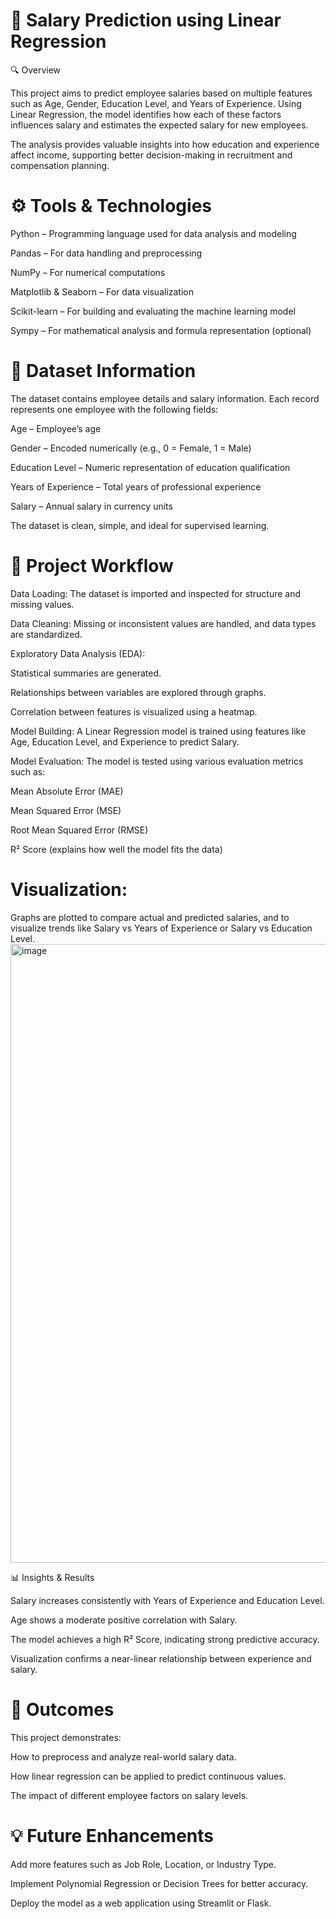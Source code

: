 # 📘 Salary Prediction using Linear Regression
🔍 Overview

This project aims to predict employee salaries based on multiple features such as Age, Gender, Education Level, and Years of Experience.
Using Linear Regression, the model identifies how each of these factors influences salary and estimates the expected salary for new employees.

The analysis provides valuable insights into how education and experience affect income, supporting better decision-making in recruitment and compensation planning.

# ⚙️ Tools & Technologies

Python – Programming language used for data analysis and modeling

Pandas – For data handling and preprocessing

NumPy – For numerical computations

Matplotlib & Seaborn – For data visualization

Scikit-learn – For building and evaluating the machine learning model

Sympy – For mathematical analysis and formula representation (optional)

# 📂 Dataset Information

The dataset contains employee details and salary information.
Each record represents one employee with the following fields:

Age – Employee’s age

Gender – Encoded numerically (e.g., 0 = Female, 1 = Male)

Education Level – Numeric representation of education qualification

Years of Experience – Total years of professional experience

Salary – Annual salary in currency units

The dataset is clean, simple, and ideal for supervised learning.

# 🧠 Project Workflow

Data Loading:
The dataset is imported and inspected for structure and missing values.

Data Cleaning:
Missing or inconsistent values are handled, and data types are standardized.

Exploratory Data Analysis (EDA):

Statistical summaries are generated.

Relationships between variables are explored through graphs.

Correlation between features is visualized using a heatmap.

Model Building:
A Linear Regression model is trained using features like Age, Education Level, and Experience to predict Salary.

Model Evaluation:
The model is tested using various evaluation metrics such as:

Mean Absolute Error (MAE)

Mean Squared Error (MSE)

Root Mean Squared Error (RMSE)

R² Score (explains how well the model fits the data)

# Visualization:
Graphs are plotted to compare actual and predicted salaries, and to visualize trends like Salary vs Years of Experience or Salary vs Education Level.
<img width="1189" height="990" alt="image" src="https://github.com/user-attachments/assets/073dfd7f-0460-4516-bca8-87f8cf3b0b62" />

📊 Insights & Results

Salary increases consistently with Years of Experience and Education Level.

Age shows a moderate positive correlation with Salary.

The model achieves a high R² Score, indicating strong predictive accuracy.

Visualization confirms a near-linear relationship between experience and salary.

# 🚀 Outcomes

This project demonstrates:

How to preprocess and analyze real-world salary data.

How linear regression can be applied to predict continuous values.

The impact of different employee factors on salary levels.

# 💡 Future Enhancements

Add more features such as Job Role, Location, or Industry Type.

Implement Polynomial Regression or Decision Trees for better accuracy.

Deploy the model as a web application using Streamlit or Flask.
